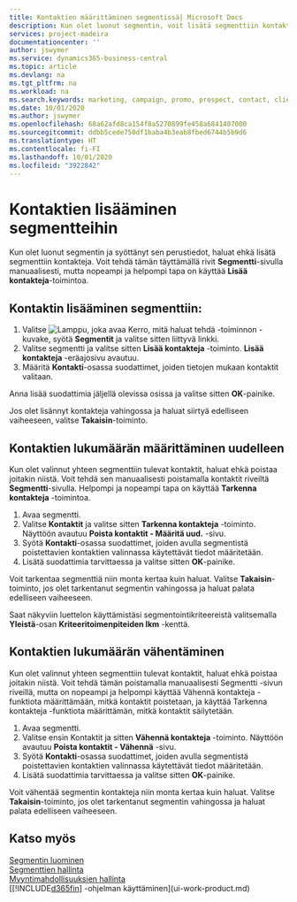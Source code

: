 ```yaml
---
title: Kontaktien määrittäminen segmentissä| Microsoft Docs
description: Kun olet luonut segmentin, voit lisätä segmenttiin kontakteja esimerkiksi tiettyihin asiakkaisiin kohdistettuina markkinointikampanjoiden osana.
services: project-madeira
documentationcenter: ''
author: jswymer
ms.service: dynamics365-business-central
ms.topic: article
ms.devlang: na
ms.tgt_pltfrm: na
ms.workload: na
ms.search.keywords: marketing, campaign, promo, prospect, contact, client, customer
ms.date: 10/01/2020
ms.author: jswymer
ms.openlocfilehash: 68a62afd8ca154f8a5270899fe458a6841407000
ms.sourcegitcommit: ddbb5cede750df1baba4b3eab8fbed6744b5b9d6
ms.translationtype: HT
ms.contentlocale: fi-FI
ms.lasthandoff: 10/01/2020
ms.locfileid: "3922842"
---
```

# <a name="add-contacts-to-segments"></a>Kontaktien lisääminen segmentteihin
Kun olet luonut segmentin ja syöttänyt sen perustiedot, haluat ehkä lisätä segmenttiin kontakteja. Voit tehdä tämän täyttämällä rivit **Segmentti**-sivulla manuaalisesti, mutta nopeampi ja helpompi tapa on käyttää **Lisää kontakteja**-toimintoa.

## <a name="to-add-a-contact-to-a-segment"></a>Kontaktin lisääminen segmenttiin:
1. Valitse ![Lamppu, joka avaa Kerro, mitä haluat tehdä -toiminnon](media/ui-search/search_small.png "Kerro, mitä haluat tehdä") -kuvake, syötä **Segmentit** ja valitse sitten liittyvä linkki.  
2. Valitse segmentti ja valitse sitten **Lisää kontakteja** -toiminto. **Lisää kontakteja** -eräajosivu avautuu.
3. Määritä **Kontakti**-osassa suodattimet, joiden tietojen mukaan kontaktit valitaan.

Anna lisää suodattimia jäljellä olevissa osissa ja valitse sitten **OK**-painike.

Jos olet lisännyt kontakteja vahingossa ja haluat siirtyä edelliseen vaiheeseen, valitse **Takaisin**-toiminto.

## <a name="to-refine-the-number-of-contacts"></a>Kontaktien lukumäärän määrittäminen uudelleen
Kun olet valinnut yhteen segmenttiin tulevat kontaktit, haluat ehkä poistaa joitakin niistä. Voit tehdä sen manuaalisesti poistamalla kontaktit riveiltä **Segmentti**-sivulla. Helpompi ja nopeampi tapa on käyttää **Tarkenna kontakteja** -toimintoa.

1. Avaa segmentti.
2. Valitse **Kontaktit** ja valitse sitten **Tarkenna kontakteja** -toiminto. Näyttöön avautuu **Poista kontaktit - Määritä uud.** -sivu.
3. Syötä **Kontakti**-osassa suodattimet, joiden avulla segmentistä poistettavien kontaktien valinnassa käytettävät tiedot määritetään.
4. Lisätä suodattimia tarvittaessa ja valitse sitten **OK**-painike.

Voit tarkentaa segmenttiä niin monta kertaa kuin haluat. Valitse **Takaisin**-toiminto, jos olet tarkentanut segmentin vahingossa ja haluat palata edelliseen vaiheeseen.

Saat näkyviin luettelon käyttämistäsi segmentointikriteereistä valitsemalla **Yleistä**-osan **Kriteeritoimenpiteiden lkm** -kenttä.

## <a name="to-reduce-the-number-of-contacts"></a>Kontaktien lukumäärän vähentäminen
Kun olet valinnut yhteen segmenttiin tulevat kontaktit, haluat ehkä poistaa joitakin niistä. Voit tehdä tämän poistamalla manuaalisesti Segmentti -sivun riveillä, mutta on nopeampi ja helpompi käyttää Vähennä kontakteja -funktiota määrittämään, mitkä kontaktit poistetaan, ja käyttää Tarkenna kontakteja -funktiota määrittämän, mitkä kontaktit säilytetään.

1. Avaa segmentti.
2. Valitse ensin Kontaktit ja sitten **Vähennä kontakteja** -toiminto. Näyttöön avautuu **Poista kontaktit - Vähennä** -sivu.
3. Syötä **Kontakti**-osassa suodattimet, joiden avulla segmentistä poistettavien kontaktien valinnassa käytettävät tiedot määritetään.
4. Lisätä suodattimia tarvittaessa ja valitse sitten **OK**-painike.

Voit vähentää segmentin kontakteja niin monta kertaa kuin haluat. Valitse **Takaisin**-toiminto, jos olet tarkentanut segmentin vahingossa ja haluat palata edelliseen vaiheeseen.

## <a name="see-also"></a>Katso myös
[Segmentin luominen](marketing-how-create-segment.md)   
[Segmenttien hallinta](marketing-segments.md)  
[Myyntimahdollisuuksien hallinta](marketing-manage-sales-opportunities.md)  
[[!INCLUDE[d365fin](includes/d365fin_md.md)] -ohjelman käyttäminen](ui-work-product.md)  
